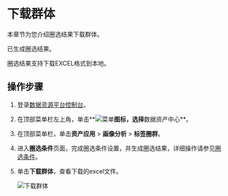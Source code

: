 # 下载群体

本章节为您介绍圈选结果下载群体。

已生成圈选结果。

圈选结果支持下载EXCEL格式到本地。

## 操作步骤

1.  登录[数据资源平台控制台](https://dataq.console.aliyun.com)。

2.  在顶部菜单栏左上角，单击**![菜单](https://static-aliyun-doc.oss-accelerate.aliyuncs.com/assets/img/zh-CN/6504337061/p188771.png)**图标，选择**数据资产中心**。

3.  在顶部菜单栏，单击**资产应用** \> **画像分析** \> **标签圈群**。

4.  进入**圈选条件**页面，完成圈选条件设置，并生成圈选结果，详细操作请参见[圈选条件](/cn.zh-CN/用户指南/数据资产中心/画像分析/标签圈群/圈选条件.md)。

5.  单击**下载群体**，查看下载的excel文件。

    ![下载群体](https://static-aliyun-doc.oss-accelerate.aliyuncs.com/assets/img/zh-CN/6717160161/p211981.png)


